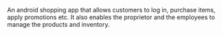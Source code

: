 An android shopping app that allows customers to log in, purchase items, apply promotions etc. It also enables the proprietor and the employees to manage the products and inventory.
